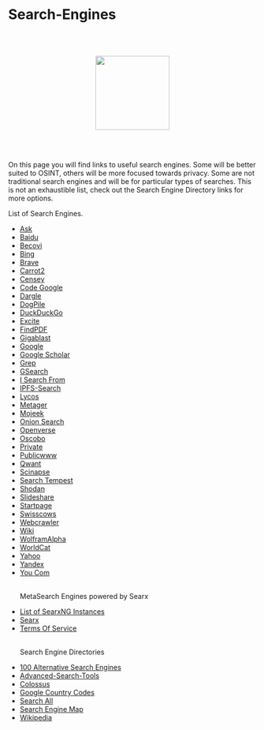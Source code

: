 # Search-Engines
<br></br>
<p align="center">
  <img width="150" height="150" src="https://www.cqcore.uk/wp-content/uploads/2021/04/cropped-cropped-Capture-2.png">
</p>
<br></br>
<p>On this page you will find links to useful search engines. Some will be better suited to OSINT, others will be more focused towards privacy. Some are not traditional search engines and will be for particular types of searches. This is not an exhaustible list, check out the Search Engine Directory links for more options.</p> 
<p>List of Search Engines.</p>
<ul>
  <li><a href="https://www.ask.com/web?q=">Ask</a></li>
  <li><a href="https://www.baidu.com/">Baidu</a></li>
  <li><a href="https://search.becovi.com/serp.php">Becovi</a></li>
  <li><a href="https://bing.com/">Bing</a></li>
  <li><a href="https://search.brave.com/">Brave</a></li>
  <li><a href="https://search.carrot2.org/#/search/web">Carrot2</a></li>
  <li><a href="https://censys.io/">Censey</a></li>
  <li><a href="https://code.google.com/">Code Google</a></li>
  <li><a href="http://dargle.net/search">Dargle</a></li>
  <li><a href="https://www.dogpile.com/">DogPile</a></li>
  <li><a href="https://duckduckgo.com/">DuckDuckGo</a></li>
  <li><a href="https://results.excite.com/serp?q=">Excite</a></li>
  <li><a href="http://findpdfdoc.com/">FindPDF</a></li>
  <li><a href="https://www.gigablastsearchengine.com/">Gigablast</a></li>
  <li><a href="https://google.com/">Google</a></li>
  <li><a href="https://scholar.google.com/">Google Scholar</a></li>
  <li><a href="https://grep.app/">Grep</a></li>
  <li><a href="https://gsearch.one">GSearch</a></li>
  <li><a href="http://isearchfrom.com/">I Search From</a></li>
  <li><a href="https://ipfs-search.com/#/">IPFS-Search</a></li>
  <li><a href="https://www.lycos.com/">Lycos</a></li>
  <li><a href="https://metager.org/">Metager</a></li>
  <li><a href="https://mojeek.com/">Mojeek</a></li>
  <li><a href="https://onionsearchengine.com/">Onion Search</a></li>
  <li><a href="https://openverse.org/">Openverse</a></li>
  <li><a href="https://oscobo.com/">Oscobo</a></li>
  <li><a href="https://private.sh/">Private</a></li>
  <li><a href="https://publicwww.com/">Publicwww</a></li>
  <li><a href="https://qwant.com/">Qwant</a></li>
  <li><a href="https://www.scinapse.io/">Scinapse</a></li>
  <li><a href="https://searchtempest.com/">Search Tempest</a></li>
  <li><a href="https://shodan.io/">Shodan</a></li>
  <li><A href="https://www.slideshare.net/">Slideshare</A></li>
  <li><a href="https://startpage.com/">Startpage</a></li>
  <li><a href="https://swisscows.com/en">Swisscows</a></li>
  <li><a href="https://www.webcrawler.com/">Webcrawler</a></li>
  <li><a href="https://www.wiki.com/">Wiki</a></li>
  <li><a href="https://www.wolframalpha.com/">WolframAlpha</a></li>
  <li><a href="https://worldcat.org/">WorldCat</a></li> 
  <li><a href="https://www.yahoo.com/">Yahoo</a></li>
  <li><a href="https://yandex.com/">Yandex</a></li>
  <li><a href="https://you.com/">You Com</a></li>
 <br/> 
 <p>MetaSearch Engines powered by Searx</p>
  <li><a href="https://searx.space/#">List of SearxNG Instances</a></li>
  <li><a href="https://searx.thegpm.org/">Searx</a></li>
  <li><a href="https://search.tosdr.org/">Terms Of Service</a></li>
 <br/> 
 <p>Search Engine Directories</p> 
  <li><a href="https://marcodiversi.com/blog/alternative-search-engines/">100 Alternative Search Engines</a></li>
  <li><a href="https://start.me/p/nRADzL/advanced-search-tools">Advanced-Search-Tools</a></li>
  <li><a href="https://searchenginecolossus.com/">Colossus</a></li>
  <li><a href="https://orchidbox.com/list-of-google-websites-with-country-codes">Google Country Codes</a></li>
  <li><a href="https://www.searchall.net/">Search All</a></li>
  <li><a href="https://searchenginemap.com/">Search Engine Map</a></li>
  <li><a href="https://en.wikipedia.org/wiki/List_of_search_engines">Wikipedia</a></li>
</ul>
